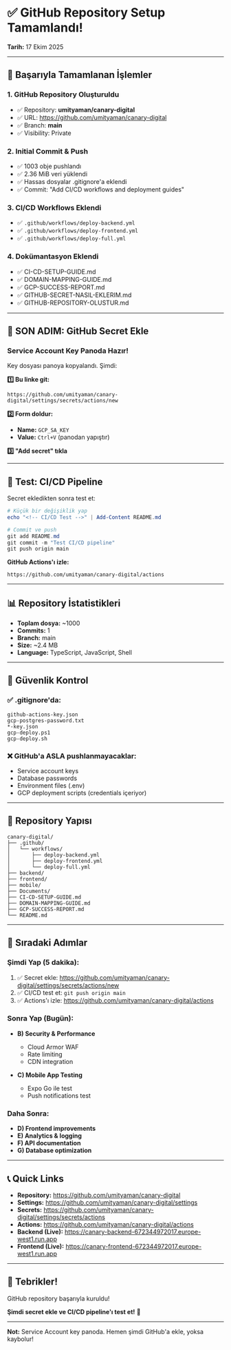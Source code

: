 # ✅ GitHub Repository Setup Tamamlandı!
**Tarih:** 17 Ekim 2025

---

## 🎉 Başarıyla Tamamlanan İşlemler

### 1. GitHub Repository Oluşturuldu
- ✅ Repository: **umityaman/canary-digital**
- ✅ URL: https://github.com/umityaman/canary-digital
- ✅ Branch: **main**
- ✅ Visibility: Private

### 2. Initial Commit & Push
- ✅ 1003 obje pushlandı
- ✅ 2.36 MiB veri yüklendi
- ✅ Hassas dosyalar .gitignore'a eklendi
- ✅ Commit: "Add CI/CD workflows and deployment guides"

### 3. CI/CD Workflows Eklendi
- ✅ `.github/workflows/deploy-backend.yml`
- ✅ `.github/workflows/deploy-frontend.yml`
- ✅ `.github/workflows/deploy-full.yml`

### 4. Dokümantasyon Eklendi
- ✅ CI-CD-SETUP-GUIDE.md
- ✅ DOMAIN-MAPPING-GUIDE.md
- ✅ GCP-SUCCESS-REPORT.md
- ✅ GITHUB-SECRET-NASIL-EKLERIM.md
- ✅ GITHUB-REPOSITORY-OLUSTUR.md

---

## 🔑 SON ADIM: GitHub Secret Ekle

### Service Account Key Panoda Hazır!
Key dosyası panoya kopyalandı. Şimdi:

**1️⃣ Bu linke git:**
```
https://github.com/umityaman/canary-digital/settings/secrets/actions/new
```

**2️⃣ Form doldur:**
- **Name:** `GCP_SA_KEY`
- **Value:** `Ctrl+V` (panodan yapıştır)

**3️⃣ "Add secret" tıkla**

---

## 🚀 Test: CI/CD Pipeline

Secret ekledikten sonra test et:

```powershell
# Küçük bir değişiklik yap
echo "<!-- CI/CD Test -->" | Add-Content README.md

# Commit ve push
git add README.md
git commit -m "Test CI/CD pipeline"
git push origin main
```

**GitHub Actions'ı izle:**
```
https://github.com/umityaman/canary-digital/actions
```

---

## 📊 Repository İstatistikleri

- **Toplam dosya:** ~1000
- **Commits:** 1
- **Branch:** main
- **Size:** ~2.4 MB
- **Language:** TypeScript, JavaScript, Shell

---

## 🔐 Güvenlik Kontrol

### ✅ .gitignore'da:
```
github-actions-key.json
gcp-postgres-password.txt
*-key.json
gcp-deploy.ps1
gcp-deploy.sh
```

### ❌ GitHub'a ASLA pushlanmayacaklar:
- Service account keys
- Database passwords
- Environment files (.env)
- GCP deployment scripts (credentials içeriyor)

---

## 📁 Repository Yapısı

```
canary-digital/
├── .github/
│   └── workflows/
│       ├── deploy-backend.yml
│       ├── deploy-frontend.yml
│       └── deploy-full.yml
├── backend/
├── frontend/
├── mobile/
├── Documents/
├── CI-CD-SETUP-GUIDE.md
├── DOMAIN-MAPPING-GUIDE.md
├── GCP-SUCCESS-REPORT.md
└── README.md
```

---

## 🎯 Sıradaki Adımlar

### Şimdi Yap (5 dakika):
1. ✅ Secret ekle: https://github.com/umityaman/canary-digital/settings/secrets/actions/new
2. ✅ CI/CD test et: `git push origin main`
3. ✅ Actions'ı izle: https://github.com/umityaman/canary-digital/actions

### Sonra Yap (Bugün):
- **B) Security & Performance**
  - Cloud Armor WAF
  - Rate limiting
  - CDN integration

- **C) Mobile App Testing**
  - Expo Go ile test
  - Push notifications test

### Daha Sonra:
- **D) Frontend improvements**
- **E) Analytics & logging**
- **F) API documentation**
- **G) Database optimization**

---

## 📞 Quick Links

- **Repository:** https://github.com/umityaman/canary-digital
- **Settings:** https://github.com/umityaman/canary-digital/settings
- **Secrets:** https://github.com/umityaman/canary-digital/settings/secrets/actions
- **Actions:** https://github.com/umityaman/canary-digital/actions
- **Backend (Live):** https://canary-backend-672344972017.europe-west1.run.app
- **Frontend (Live):** https://canary-frontend-672344972017.europe-west1.run.app

---

## 🎊 Tebrikler!

GitHub repository başarıyla kuruldu! 

**Şimdi secret ekle ve CI/CD pipeline'ı test et!** 🚀

---

**Not:** Service Account key panoda. Hemen şimdi GitHub'a ekle, yoksa kaybolur!
